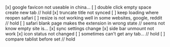 [x] google favicon not useable in china...
[ ] double click empty space create new tab // hold
[x] truncate title not synced
[ ] keep loading where reopen safari
[ ] resize is not working well in some websites, google, reddit // hold
[ ] safari blank page makes the extension in wrong state // seems not know empty site is...
[x] sync settings change
[x] side bar unmount not work
[x] icon status not changed
[ ] sometimes can't get any tab... // hold
[ ] compare tablist before set // hold
